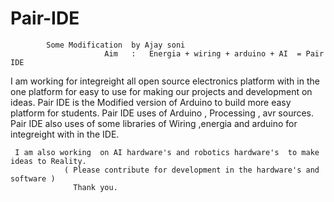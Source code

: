 # Pair-IDE   
            Some Modification  by Ajay soni 
                         Aim   :   Energia + wiring + arduino + AI  = Pair IDE  
I am working for integreight all open source electronics platform  with in the one platform for easy to use 
for making our projects and development on ideas.
Pair IDE is the Modified version of Arduino  to build more  easy  platform for students.
Pair IDE uses of Arduino , Processing , avr sources.
Pair IDE also uses of some libraries of Wiring ,energia and arduino for integreight with in the IDE.


     I am also working  on AI hardware's and robotics hardware's  to make  ideas to Reality.
                ( Please contribute for development in the hardware's and software )
                  Thank you.  
